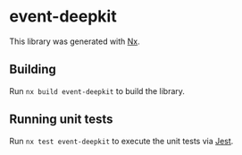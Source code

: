 # event-deepkit

This library was generated with [Nx](https://nx.dev).

## Building

Run `nx build event-deepkit` to build the library.

## Running unit tests

Run `nx test event-deepkit` to execute the unit tests via [Jest](https://jestjs.io).

